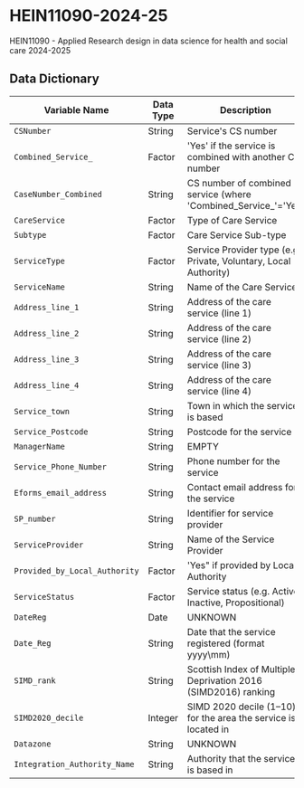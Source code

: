 # HEIN11090-2024-25

HEIN11090 - Applied Research design in data science for health and social care 2024-2025

## Data Dictionary
| Variable Name                | Data Type | Description                                                      |
| ---------------------------- | --------- | ---------------------------------------------------------------- |
| `CSNumber`                   | String    | Service's CS number                                              |
| `Combined_Service_`          | Factor    | 'Yes' if the service is combined with another CS number          |
| `CaseNumber_Combined`        | String    | CS number of combined service (where 'Combined_Service_'='Yes'   |
| `CareService`                | Factor    | Type of Care Service                                             |
| `Subtype`                    | Factor    | Care Service Sub-type                                            |
| `ServiceType`                | Factor    | Service Provider type (e.g. Private, Voluntary, Local Authority) |
| `ServiceName`                | String    | Name of the Care Service                                         |
| `Address_line_1`             | String    | Address of the care service (line 1)                             |
| `Address_line_2`             | String    | Address of the care service (line 2)                             |
| `Address_line_3`             | String    | Address of the care service (line 3)                             |
| `Address_line_4`             | String    | Address of the care service (line 4)                             |
| `Service_town`               | String    | Town in which the service is based                               |
| `Service_Postcode`           | String    | Postcode for the service                                         |
| `ManagerName     `           | String    | EMPTY                                                            |
| `Service_Phone_Number`       | String    | Phone number for the service                                     |
| `Eforms_email_address`       | String    | Contact email address for the service                            |
| `SP_number`                  | String    | Identifier for service provider                                  |
| `ServiceProvider`            | String    | Name of the Service Provider                                     |
| `Provided_by_Local_Authority`| Factor    | 'Yes" if provided by Local Authority                             |
| `ServiceStatus`              | Factor    | Service status (e.g. Active, Inactive, Propositional)            |
| `DateReg`                    | Date      | UNKNOWN                                                          |
| `Date_Reg`                   | String    | Date that the service registered (format yyyy\mm)                |
| `SIMD_rank`                  | String    | Scottish Index of Multiple Deprivation 2016 (SIMD2016) ranking   |
| `SIMD2020_decile`            | Integer   | SIMD 2020 decile (1–10) for the area the service is located in   |
| `Datazone`                   | String    | UNKNOWN                                                          |
| `Integration_Authority_Name` | String    | Authority that the service is based in                           |
